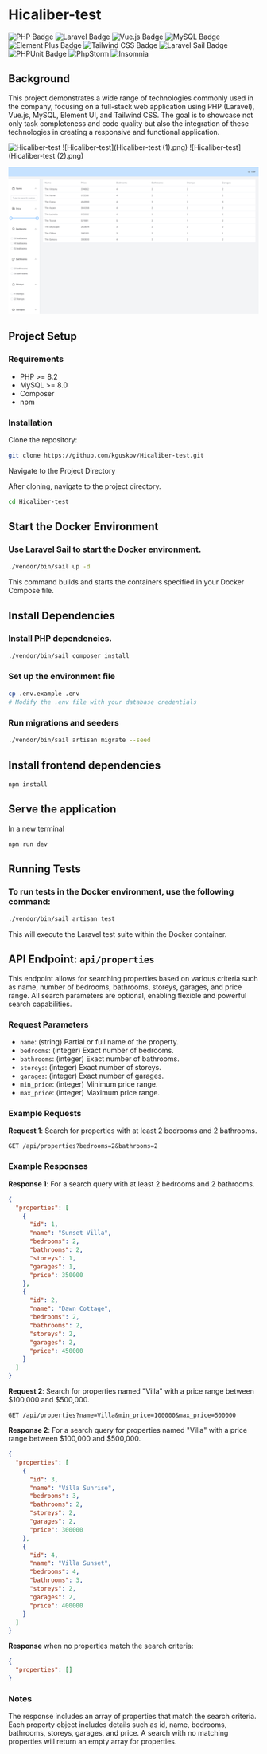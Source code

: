 # Hicaliber-test

![PHP Badge](https://img.shields.io/badge/PHP-8.2-777BB4.svg?style=for-the-badge&logo=php)
![Laravel Badge](https://img.shields.io/badge/Laravel-v10-FF2D20.svg?style=for-the-badge&logo=laravel)
![Vue.js Badge](https://img.shields.io/badge/Vue.js-3.x-4FC08D.svg?style=for-the-badge&logo=vue.js)
![MySQL Badge](https://img.shields.io/badge/MySQL-8.0-4479A1.svg?style=for-the-badge&logo=mysql)
![Element Plus Badge](https://img.shields.io/badge/Element_Plus-3.x-409EFF.svg?style=for-the-badge&logo=element)
![Tailwind CSS Badge](https://img.shields.io/badge/Tailwind_CSS-v3-06B6D4.svg?style=for-the-badge&logo=tailwind-css)
![Laravel Sail Badge](https://img.shields.io/badge/Laravel_Sail-Docker-blue.svg?style=for-the-badge)
![PHPUnit Badge](https://img.shields.io/badge/PHPUnit-3A428B.svg?style=for-the-badge&logo=phpunit)
![PhpStorm](https://img.shields.io/badge/PhpStorm-IDE-000000.svg?style=for-the-badge&logo=phpstorm&logoColor=white)
![Insomnia](https://img.shields.io/badge/Insomnia-REST%20Client-5849BE.svg?style=for-the-badge&logo=Insomnia&logoColor=white)

## Background

This project demonstrates a wide range of technologies commonly used in the company, focusing on a full-stack web application using PHP (Laravel), Vue.js, MySQL, Element UI, and Tailwind CSS. The goal is to showcase not only task completeness and code quality but also the integration of these technologies in creating a responsive and functional application.

![Hicaliber-test](Hicaliber-test.png.png)
![Hicaliber-test](Hicaliber-test (1).png)
![Hicaliber-test](Hicaliber-test (2).png)

![Hicaliber-test](Hicaliber-test.png)

## Project Setup

### Requirements

- PHP >= 8.2
- MySQL >= 8.0
- Composer
- npm

### Installation

Clone the repository:

```bash
git clone https://github.com/kguskov/Hicaliber-test.git
```

Navigate to the Project Directory

After cloning, navigate to the project directory.

```bash
cd Hicaliber-test
```

## Start the Docker Environment

### Use Laravel Sail to start the Docker environment.

```bash
./vendor/bin/sail up -d
```

This command builds and starts the containers specified in your Docker Compose file.

## Install Dependencies

### Install PHP dependencies.

```bash
./vendor/bin/sail composer install
```

### Set up the environment file
```bash
cp .env.example .env
# Modify the .env file with your database credentials
```

### Run migrations and seeders

```bash
./vendor/bin/sail artisan migrate --seed
```

## Install frontend dependencies
```bash
npm install
```
## Serve the application
In a new terminal
```bash
npm run dev
```

## Running Tests

### To run tests in the Docker environment, use the following command:

```bash
./vendor/bin/sail artisan test
```
This will execute the Laravel test suite within the Docker container.

## API Endpoint: `api/properties`

This endpoint allows for searching properties based on various criteria such as name, number of bedrooms, bathrooms, storeys, garages, and price range. All search parameters are optional, enabling flexible and powerful search capabilities.

### Request Parameters

- `name`: (string) Partial or full name of the property.
- `bedrooms`: (integer) Exact number of bedrooms.
- `bathrooms`: (integer) Exact number of bathrooms.
- `storeys`: (integer) Exact number of storeys.
- `garages`: (integer) Exact number of garages.
- `min_price`: (integer) Minimum price range.
- `max_price`: (integer) Maximum price range.

### Example Requests

**Request 1**: Search for properties with at least 2 bedrooms and 2 bathrooms.

```http
GET /api/properties?bedrooms=2&bathrooms=2
```

### Example Responses
**Response 1**: For a search query with at least 2 bedrooms and 2 bathrooms.

```json
{
  "properties": [
    {
      "id": 1,
      "name": "Sunset Villa",
      "bedrooms": 2,
      "bathrooms": 2,
      "storeys": 1,
      "garages": 1,
      "price": 350000
    },
    {
      "id": 2,
      "name": "Dawn Cottage",
      "bedrooms": 2,
      "bathrooms": 2,
      "storeys": 2,
      "garages": 2,
      "price": 450000
    }
  ]
}
```
**Request 2**: Search for properties named "Villa" with a price range between $100,000 and $500,000.
```http
GET /api/properties?name=Villa&min_price=100000&max_price=500000
```

**Response 2**: For a search query for properties named "Villa" with a price range between $100,000 and $500,000.
```json
{
  "properties": [
    {
      "id": 3,
      "name": "Villa Sunrise",
      "bedrooms": 3,
      "bathrooms": 2,
      "storeys": 2,
      "garages": 2,
      "price": 300000
    },
    {
      "id": 4,
      "name": "Villa Sunset",
      "bedrooms": 4,
      "bathrooms": 3,
      "storeys": 2,
      "garages": 2,
      "price": 400000
    }
  ]
}
```
**Response** when no properties match the search criteria:
```json
{
  "properties": []
}
```

### Notes
The response includes an array of properties that match the search criteria. Each property object includes details such as id, name, bedrooms, bathrooms, storeys, garages, and price.
A search with no matching properties will return an empty array for properties.
